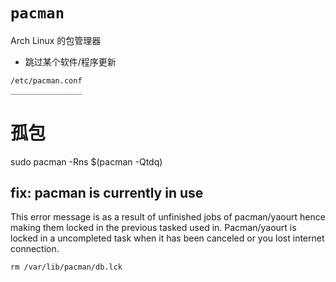 # `pacman` 

Arch Linux 的包管理器

- 跳过某个软件/程序更新
```sh
/etc/pacman.conf
________________
```

# 孤包

sudo pacman -Rns $(pacman -Qtdq)

## fix: pacman is currently in use
This error message is as a result of unfinished jobs of pacman/yaourt hence making them locked in the previous tasked used in. Pacman/yaourt is locked in a uncompleted task when it has been canceled or you lost internet connection.

`rm /var/lib/pacman/db.lck`
